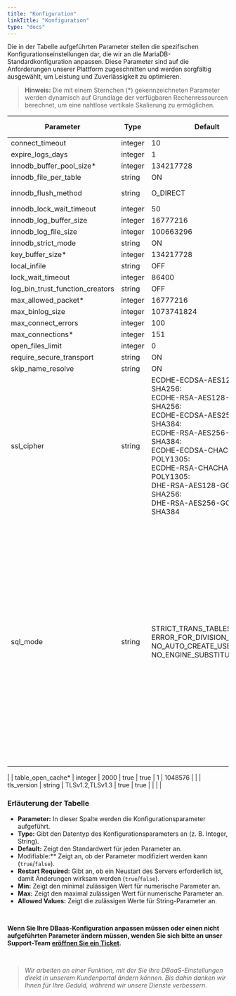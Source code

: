 ```yaml
---
title: "Konfiguration"
linkTitle: "Konfiguration"
type: "docs"
---
```


Die in der Tabelle aufgeführten Parameter stellen die spezifischen Konfigurationseinstellungen dar, die wir an die MariaDB-Standardkonfiguration anpassen. Diese Parameter sind auf die Anforderungen unserer Plattform zugeschnitten und werden sorgfältig ausgewählt, um Leistung und Zuverlässigkeit zu optimieren.

> **Hinweis:** Die mit einem Sternchen (*) gekennzeichneten Parameter werden dynamisch auf Grundlage der verfügbaren Rechenressourcen berechnet, um eine nahtlose vertikale Skalierung zu ermöglichen.

| Parameter                    | Type    | Default                | Modifiable | Restart Required | Min       | Max                  | Allowed Values                                               |
|------------------------------|---------|------------------------|------------|------------------|-----------|----------------------|--------------------------------------------------------------|
| connect_timeout              | integer | 10                     | true       | false            |           |                      |                                                              |
| expire_logs_days             | integer | 1                      | false      | false            | 0         | 99                   |                                                              |
| innodb_buffer_pool_size*     | integer | 134217728              | true       | false            | 2097152   | 9223372036854776000 |                                                              |
| innodb_file_per_table        | string  | ON                     | false      | false            |           |                      | ON, OFF                                                      |
| innodb_flush_method          | string  | O_DIRECT               | false      | true             |           |                      | fsync, O_DSYNC, O_DIRECT, O_DIRECT_NO_FSYNC                |
| innodb_lock_wait_timeout     | integer | 50                     | true       | false            | 0         | 100000000            |                                                              |
| innodb_log_buffer_size       | integer | 16777216               | true       | true             | 262144    | 4294967295           |                                                              |
| innodb_log_file_size         | integer | 100663296              | true       | true             | 1048576   | 549755813888         |                                                              |
| innodb_strict_mode           | string  | ON                     | true       | false            |           |                      | ON, OFF                                                      |
| key_buffer_size*             | integer | 134217728              | true       | false            | 8         |                      |                                                              |
| local_infile                 | string  | OFF                    | false      | false            |           |                      | ON, OFF                                                      |
| lock_wait_timeout            | integer | 86400                  | true       | false            | 0         | 31536000             |                                                              |
| log_bin_trust_function_creators | string | OFF                  | true       | false            |           |                      | ON, OFF                                                      |
| max_allowed_packet*          | integer | 16777216               | false      | false            | 1024      | 1073741824           |                                                              |
| max_binlog_size              | integer | 1073741824             | true       | false            | 4096      | 1073741824           |                                                              |
| max_connect_errors           | integer | 100                    | true       | false            | 1         | 4294967295           |                                                              |
| max_connections*             | integer | 151                    | true       | true             | 10        | 100000               |                                                              |
| open_files_limit             | integer | 0                      | true       | true             | 0         | 4294967295           |                                                              |
| require_secure_transport     | string  | ON                     | false      | false            |           |                      | ON, OFF                                                      |
| skip_name_resolve            | string  | ON                     | false      | true             |           |                      | ON, OFF                                                      |
| ssl_cipher                   | string  | ECDHE-ECDSA-AES128-GCM-SHA256:<br>ECDHE-RSA-AES128-GCM-SHA256:<br>ECDHE-ECDSA-AES256-GCM-SHA384:<br>ECDHE-RSA-AES256-GCM-SHA384:<br>ECDHE-ECDSA-CHACHA20-POLY1305:<br>ECDHE-RSA-CHACHA20-POLY1305:<br>DHE-RSA-AES128-GCM-SHA256:<br>DHE-RSA-AES256-GCM-SHA384 | true | true             |           |                      |                                                              |
| sql_mode                     | string  | STRICT_TRANS_TABLES,<br>ERROR_FOR_DIVISION_BY_ZERO,<br>NO_AUTO_CREATE_USER,<br>NO_ENGINE_SUBSTITUTION | true | false |           |                      | ALLOW_INVALID_DATES, ANSI, ANSI_QUOTES, DB2, EMPTY_STRING_IS_NULL, ERROR_FOR_DIVISION_BY_ZERO, HIGH_NOT_PRECEDENCE, IGNORE_BAD_TABLE_OPTIONS, IGNORE_SPACE, MAXDB, MSSQL, MYSQL323, MYSQL40, NO_AUTO_CREATE_USER, NO_AUTO_VALUE_ON_ZERO, NO_BACKSLASH_ESCAPES, NO_DIR_IN_CREATE, NO_ENGINE_SUBSTITUTION, NO_FIELD_OPTIONS, NO_KEY_OPTIONS, NO_TABLE_OPTIONS, NO_UNSIGNED_SUBTRACTION, NO_ZERO_DATE, NO_ZERO_IN_DATE, ONLY_FULL_GROUP_BY, ORACLE, PAD_CHAR_TO_FULL_LENGTH, PIPES_AS_CONCAT, POSTGRESQL, REAL_AS_FLOAT, SIMULTANEOUS_ASSIGNMENT, STRICT_ALL_TABLES, STRICT_TRANS_TABLES, TIME_ROUND_FRACTIONAL</summary></details>
|
| table_open_cache*            | integer | 2000                   | true       | true             | 1         | 1048576              |                                                              |
| tls_version                  | string  | TLSv1.2,TLSv1.3        | true       | true             |           |                      |                                                              |

### Erläuterung der Tabelle

- **Parameter:** In dieser Spalte werden die Konfigurationsparameter aufgeführt.
- **Type:** Gibt den Datentyp des Konfigurationsparameters an (z. B. Integer, String).
- **Default:** Zeigt den Standardwert für jeden Parameter an.
- Modifiable:** Zeigt an, ob der Parameter modifiziert werden kann (`true`/`false`).
- **Restart Required:** Gibt an, ob ein Neustart des Servers erforderlich ist, damit Änderungen wirksam werden (`true`/`false`).
- **Min:** Zeigt den minimal zulässigen Wert für numerische Parameter an.
- **Max:** Zeigt den maximal zulässigen Wert für numerische Parameter an.
- **Allowed Values:** Zeigt die zulässigen Werte für String-Parameter an.

<br>

**Wenn Sie Ihre DBaas-Konfiguration anpassen müssen oder einen nicht aufgeführten Parameter ändern müssen, wenden Sie sich bitte an unser Support-Team [eröffnen Sie ein Ticket](https://customerservice.plusserver.com/support/ticket-create).**

<br>

>*Wir arbeiten an einer Funktion, mit der Sie Ihre DBaaS-Einstellungen direkt in unserem Kundenportal ändern können. Bis dahin danken wir Ihnen für Ihre Geduld, während wir unsere Dienste verbessern.*
